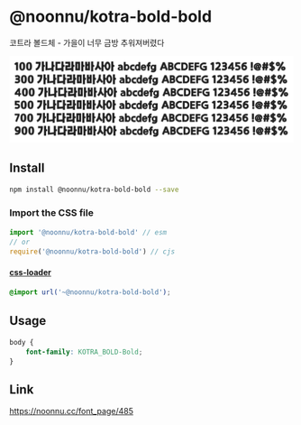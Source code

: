 # @noonnu/kotra-bold-bold

코트라 볼드체 - 가을이 너무 금방 추워져버렸다

![example](./example.png)

## Install

```bash
npm install @noonnu/kotra-bold-bold --save
```

### Import the CSS file

```js
import '@noonnu/kotra-bold-bold' // esm
// or
require('@noonnu/kotra-bold-bold') // cjs
```

#### [css-loader](https://github.com/webpack-contrib/css-loader)

```css
@import url('~@noonnu/kotra-bold-bold');
```

## Usage

```css
body {
    font-family: KOTRA_BOLD-Bold;
}
```

## Link

https://noonnu.cc/font_page/485
